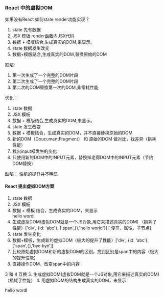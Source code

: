 ### React 中的虚拟DOM
如果没有React 如何state render功能实现？
1. state 先有数据 
2. JSX 模版 render函数内JSX代码
3. 数据 + 模版结合,生成真实的DOM,来显示。  
4. state 数据发生改变
5. 数据+模版结合,生成真实的DOM,替换原始的DOM 

缺陷:
1. 第一次生成了一个完整的DOM片段 
2. 第二次生成了一个完整的DOM片段 
3. 第二次的DOM替換第一次的DOM,非常耗性能

优化：
1. state 数据
2. JSX 模板
3. 数据 + 模版结合,生成真实的DOM,来显示。
4. state 发生改变
5. 数据 + 模板结合，生成真实的DOM，并不直接替换原始的DOM
6. 新的DOM（DoucumentFragment） 和 原始的DOM 做对比，找差异（损耗性能）
7. 找出input框发生的变化
8. 只使用新的DOM中的INPUT元素，替换掉老得DOM中的INPUT元素（节约DOM替换）

缺陷：
性能的提升并不明显

#### React 提出虚拟DOM方案
1. state 数据
2. JSX 模板
3. 数据 + 模板 结合，生成真实的DOM，来显示<div id="abc"><span>hello wordl</span></div>
4. 生成虚拟DOM(虚拟DOM就是一个JS对象,用它来描述真实的DOM) （损耗了性能）['div', {id: 'abc'}, ['span',{},'hello world']] [ 便签，属性，子节点]
5. state 发生变化
6. 数据+模板，生成新的虚拟DOM（极大的提升了性能）['div', {id: 'abc'}, ['span',{},'bye bye']]
7. 比较原始虚拟DOM和新的虚拟DOM的区别，找到区别是span中的内容（极大的提升性能）
8. 直接操作DOM，改变span中的内容


3 和 4 互换
3. 生成虚拟DOM(虚拟DOM就是一个JS对象,用它来描述真实的DOM) （损耗了性能）
4. 用虚拟DOM的结构生成真实的DOM，来显示
<div id="abc"><span>hello wordl</span></div>
